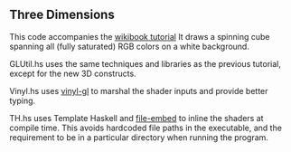 ## Three Dimensions

This code accompanies the
[wikibook tutorial](https://en.wikibooks.org/wiki/OpenGL_Programming/Modern_OpenGL_Tutorial_05)
It draws a spinning cube spanning all (fully saturated) RGB colors on a white background.

GLUtil.hs uses the same techniques and libraries as the previous tutorial, except for the new 3D constructs.

Vinyl.hs uses [vinyl-gl][] to marshal the shader inputs and provide better typing.

TH.hs uses Template Haskell and [file-embed][] to inline the shaders
at compile time.  This avoids hardcoded file paths in the executable,
and the requirement to be in a particular directory when running the
program.

[GLUtil]: http://hackage.haskell.org/package/GLUtil
[vinyl-gl]: http://hackage.haskell.org/package/vinyl-gl
[file-embed]: http://hackage.haskell.org/package/file-embed
